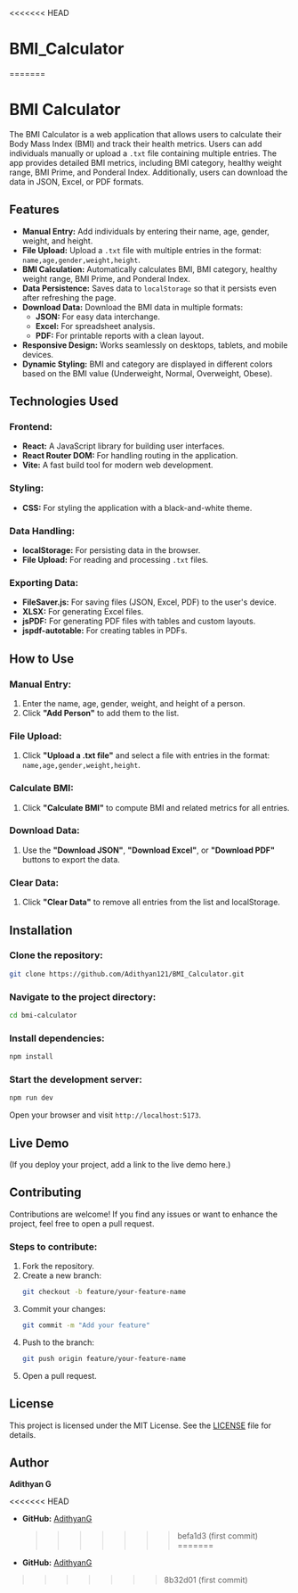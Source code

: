 <<<<<<< HEAD

# BMI_Calculator

=======

# BMI Calculator

The BMI Calculator is a web application that allows users to calculate their Body Mass Index (BMI) and track their health metrics. Users can add individuals manually or upload a `.txt` file containing multiple entries. The app provides detailed BMI metrics, including BMI category, healthy weight range, BMI Prime, and Ponderal Index. Additionally, users can download the data in JSON, Excel, or PDF formats.

## Features

- **Manual Entry:** Add individuals by entering their name, age, gender, weight, and height.
- **File Upload:** Upload a `.txt` file with multiple entries in the format: `name,age,gender,weight,height`.
- **BMI Calculation:** Automatically calculates BMI, BMI category, healthy weight range, BMI Prime, and Ponderal Index.
- **Data Persistence:** Saves data to `localStorage` so that it persists even after refreshing the page.
- **Download Data:** Download the BMI data in multiple formats:
  - **JSON:** For easy data interchange.
  - **Excel:** For spreadsheet analysis.
  - **PDF:** For printable reports with a clean layout.
- **Responsive Design:** Works seamlessly on desktops, tablets, and mobile devices.
- **Dynamic Styling:** BMI and category are displayed in different colors based on the BMI value (Underweight, Normal, Overweight, Obese).

## Technologies Used

### Frontend:

- **React:** A JavaScript library for building user interfaces.
- **React Router DOM:** For handling routing in the application.
- **Vite:** A fast build tool for modern web development.

### Styling:

- **CSS:** For styling the application with a black-and-white theme.

### Data Handling:

- **localStorage:** For persisting data in the browser.
- **File Upload:** For reading and processing `.txt` files.

### Exporting Data:

- **FileSaver.js:** For saving files (JSON, Excel, PDF) to the user's device.
- **XLSX:** For generating Excel files.
- **jsPDF:** For generating PDF files with tables and custom layouts.
- **jspdf-autotable:** For creating tables in PDFs.

## How to Use

### Manual Entry:

1. Enter the name, age, gender, weight, and height of a person.
2. Click **"Add Person"** to add them to the list.

### File Upload:

1. Click **"Upload a .txt file"** and select a file with entries in the format: `name,age,gender,weight,height`.

### Calculate BMI:

1. Click **"Calculate BMI"** to compute BMI and related metrics for all entries.

### Download Data:

1. Use the **"Download JSON"**, **"Download Excel"**, or **"Download PDF"** buttons to export the data.

### Clear Data:

1. Click **"Clear Data"** to remove all entries from the list and localStorage.

## Installation

### Clone the repository:

```bash
git clone https://github.com/Adithyan121/BMI_Calculator.git
```

### Navigate to the project directory:

```bash
cd bmi-calculator
```

### Install dependencies:

```bash
npm install
```

### Start the development server:

```bash
npm run dev
```

Open your browser and visit `http://localhost:5173`.

## Live Demo

(If you deploy your project, add a link to the live demo here.)

## Contributing

Contributions are welcome! If you find any issues or want to enhance the project, feel free to open a pull request.

### Steps to contribute:

1. Fork the repository.
2. Create a new branch:
   ```bash
   git checkout -b feature/your-feature-name
   ```
3. Commit your changes:
   ```bash
   git commit -m "Add your feature"
   ```
4. Push to the branch:
   ```bash
   git push origin feature/your-feature-name
   ```
5. Open a pull request.

## License

This project is licensed under the MIT License. See the [LICENSE](LICENSE) file for details.

## Author

**Adithyan G**

<<<<<<< HEAD
- **GitHub:** [AdithyanG](https://github.com/Adithyan121)
  > > > > > > > befa1d3 (first commit)
=======
- **GitHub:** [AdithyanG](https://github.com/Adithyan121)
>>>>>>> 8b32d01 (first commit)
